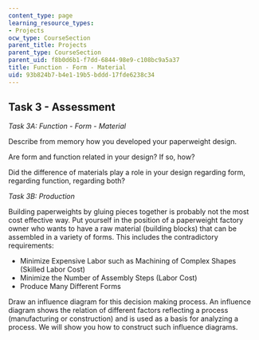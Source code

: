 ```yaml
---
content_type: page
learning_resource_types:
- Projects
ocw_type: CourseSection
parent_title: Projects
parent_type: CourseSection
parent_uid: f8b0d6b1-f7dd-6844-98e9-c108bc9a5a37
title: Function - Form - Material
uid: 93b824b7-b4e1-19b5-bddd-17fde6238c34
---
```


Task 3 - Assessment
-------------------

_Task 3A: Function - Form - Material_

Describe from memory how you developed your paperweight design.

Are form and function related in your design? If so, how?

Did the difference of materials play a role in your design regarding form, regarding function, regarding both?

_Task 3B: Production_

Building paperweights by gluing pieces together is probably not the most cost effective way. Put yourself in the position of a paperweight factory owner who wants to have a raw material (building blocks) that can be assembled in a variety of forms. This includes the contradictory requirements:

*   Minimize Expensive Labor such as Machining of Complex Shapes (Skilled Labor Cost)
*   Minimize the Number of Assembly Steps (Labor Cost)
*   Produce Many Different Forms

Draw an influence diagram for this decision making process. An influence diagram shows the relation of different factors reflecting a process (manufacturing or construction) and is used as a basis for analyzing a process. We will show you how to construct such influence diagrams.